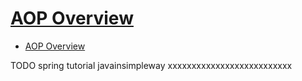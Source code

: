 # [AOP Overview](http://javainsimpleway.com/aop-overview/)

- [AOP Overview](#aop-overview)







TODO spring tutorial javainsimpleway xxxxxxxxxxxxxxxxxxxxxxxxxx